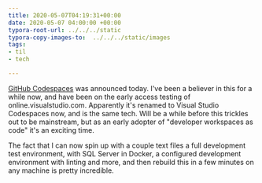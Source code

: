 ```yaml
---
title: 2020-05-07T04:19:31+00:00
date: 2020-05-07 04:00:00 +00:00
typora-root-url: ../../../static
typora-copy-images-to:  ../../../static/images
tags:
- til
- tech

---
```

[GitHub Codespaces](https://github.com/features/codespaces) was announced today. I've been a believer in this for a while now, and have been on the early access testing of online.visualstudio.com. Apparently it's renamed to Visual Studio Codespaces now, and is the same tech. Will be a while before this trickles out to be mainstream, but as an early adopter of "developer workspaces as code" it's an exciting time.

The fact that I can now spin up with a couple text files a full development test environment, with SQL Server in Docker, a configured development environment with linting and more, and then rebuild this in a few minutes on any machine is pretty incredible.
